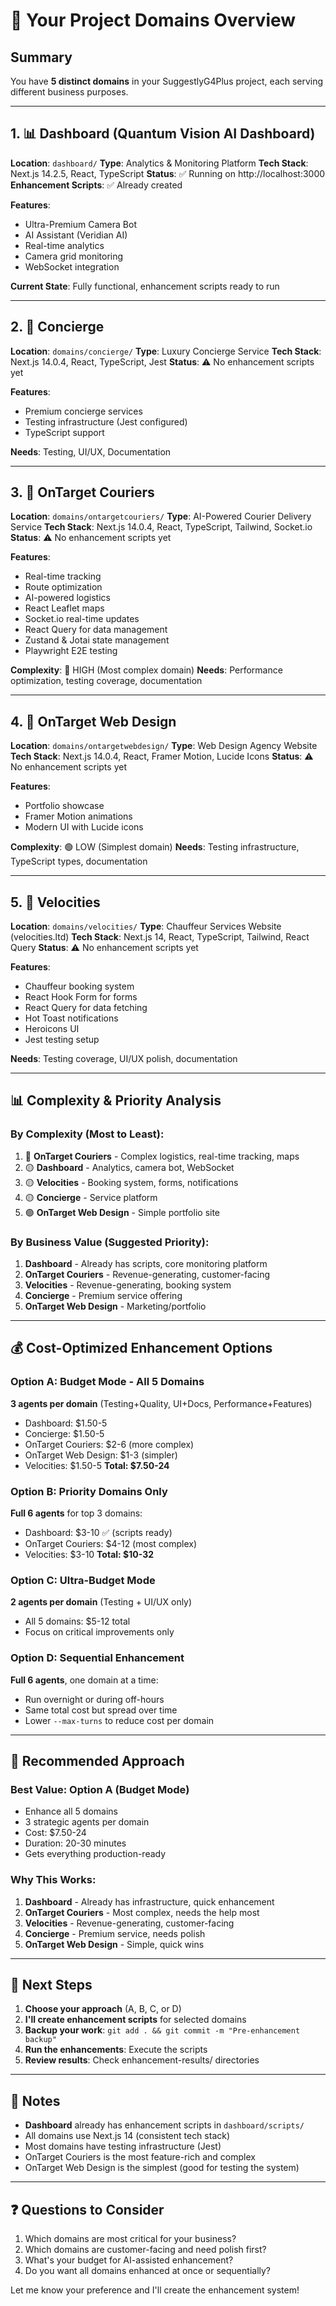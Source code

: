 # 🏢 Your Project Domains Overview

## Summary
You have **5 distinct domains** in your SuggestlyG4Plus project, each serving different business purposes.

---

## 1. 📊 Dashboard (Quantum Vision AI Dashboard)
**Location**: `dashboard/`
**Type**: Analytics & Monitoring Platform
**Tech Stack**: Next.js 14.2.5, React, TypeScript
**Status**: ✅ Running on http://localhost:3000
**Enhancement Scripts**: ✅ Already created

**Features**:
- Ultra-Premium Camera Bot
- AI Assistant (Veridian AI)
- Real-time analytics
- Camera grid monitoring
- WebSocket integration

**Current State**: Fully functional, enhancement scripts ready to run

---

## 2. 🎩 Concierge
**Location**: `domains/concierge/`
**Type**: Luxury Concierge Service
**Tech Stack**: Next.js 14.0.4, React, TypeScript, Jest
**Status**: ⚠️ No enhancement scripts yet

**Features**:
- Premium concierge services
- Testing infrastructure (Jest configured)
- TypeScript support

**Needs**: Testing, UI/UX, Documentation

---

## 3. 🚚 OnTarget Couriers
**Location**: `domains/ontargetcouriers/`
**Type**: AI-Powered Courier Delivery Service
**Tech Stack**: Next.js 14.0.4, React, TypeScript, Tailwind, Socket.io
**Status**: ⚠️ No enhancement scripts yet

**Features**:
- Real-time tracking
- Route optimization
- AI-powered logistics
- React Leaflet maps
- Socket.io real-time updates
- React Query for data management
- Zustand & Jotai state management
- Playwright E2E testing

**Complexity**: 🔴 HIGH (Most complex domain)
**Needs**: Performance optimization, testing coverage, documentation

---

## 4. 🎨 OnTarget Web Design
**Location**: `domains/ontargetwebdesign/`
**Type**: Web Design Agency Website
**Tech Stack**: Next.js 14.0.4, React, Framer Motion, Lucide Icons
**Status**: ⚠️ No enhancement scripts yet

**Features**:
- Portfolio showcase
- Framer Motion animations
- Modern UI with Lucide icons

**Complexity**: 🟢 LOW (Simplest domain)
**Needs**: Testing infrastructure, TypeScript types, documentation

---

## 5. 🚗 Velocities
**Location**: `domains/velocities/`
**Type**: Chauffeur Services Website (velocities.ltd)
**Tech Stack**: Next.js 14, React, TypeScript, Tailwind, React Query
**Status**: ⚠️ No enhancement scripts yet

**Features**:
- Chauffeur booking system
- React Hook Form for forms
- React Query for data fetching
- Hot Toast notifications
- Heroicons UI
- Jest testing setup

**Needs**: Testing coverage, UI/UX polish, documentation

---

## 📊 Complexity & Priority Analysis

### By Complexity (Most to Least):
1. 🔴 **OnTarget Couriers** - Complex logistics, real-time tracking, maps
2. 🟡 **Dashboard** - Analytics, camera bot, WebSocket
3. 🟡 **Velocities** - Booking system, forms, notifications
4. 🟡 **Concierge** - Service platform
5. 🟢 **OnTarget Web Design** - Simple portfolio site

### By Business Value (Suggested Priority):
1. **Dashboard** - Already has scripts, core monitoring platform
2. **OnTarget Couriers** - Revenue-generating, customer-facing
3. **Velocities** - Revenue-generating, booking system
4. **Concierge** - Premium service offering
5. **OnTarget Web Design** - Marketing/portfolio

---

## 💰 Cost-Optimized Enhancement Options

### Option A: Budget Mode - All 5 Domains
**3 agents per domain** (Testing+Quality, UI+Docs, Performance+Features)
- Dashboard: $1.50-5
- Concierge: $1.50-5
- OnTarget Couriers: $2-6 (more complex)
- OnTarget Web Design: $1-3 (simpler)
- Velocities: $1.50-5
**Total: $7.50-24**

### Option B: Priority Domains Only
**Full 6 agents** for top 3 domains:
- Dashboard: $3-10 ✅ (scripts ready)
- OnTarget Couriers: $4-12 (most complex)
- Velocities: $3-10
**Total: $10-32**

### Option C: Ultra-Budget Mode
**2 agents per domain** (Testing + UI/UX only)
- All 5 domains: $5-12 total
- Focus on critical improvements only

### Option D: Sequential Enhancement
**Full 6 agents**, one domain at a time:
- Run overnight or during off-hours
- Same total cost but spread over time
- Lower `--max-turns` to reduce cost per domain

---

## 🎯 Recommended Approach

### Best Value: **Option A (Budget Mode)**
- Enhance all 5 domains
- 3 strategic agents per domain
- Cost: $7.50-24
- Duration: 20-30 minutes
- Gets everything production-ready

### Why This Works:
1. **Dashboard** - Already has infrastructure, quick enhancement
2. **OnTarget Couriers** - Most complex, needs the help most
3. **Velocities** - Revenue-generating, customer-facing
4. **Concierge** - Premium service, needs polish
5. **OnTarget Web Design** - Simple, quick wins

---

## 🚀 Next Steps

1. **Choose your approach** (A, B, C, or D)
2. **I'll create enhancement scripts** for selected domains
3. **Backup your work**: `git add . && git commit -m "Pre-enhancement backup"`
4. **Run the enhancements**: Execute the scripts
5. **Review results**: Check enhancement-results/ directories

---

## 📝 Notes

- **Dashboard** already has enhancement scripts in `dashboard/scripts/`
- All domains use Next.js 14 (consistent tech stack)
- Most domains have testing infrastructure (Jest)
- OnTarget Couriers is the most feature-rich and complex
- OnTarget Web Design is the simplest (good for testing the system)

---

## ❓ Questions to Consider

1. Which domains are most critical for your business?
2. Which domains are customer-facing and need polish first?
3. What's your budget for AI-assisted enhancement?
4. Do you want all domains enhanced at once or sequentially?

Let me know your preference and I'll create the enhancement system!
